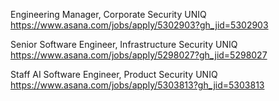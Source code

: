 Engineering Manager, Corporate Security UNIQ https://www.asana.com/jobs/apply/5302903?gh_jid=5302903

Senior Software Engineer, Infrastructure Security UNIQ https://www.asana.com/jobs/apply/5298027?gh_jid=5298027

Staff AI Software Engineer, Product Security UNIQ https://www.asana.com/jobs/apply/5303813?gh_jid=5303813

